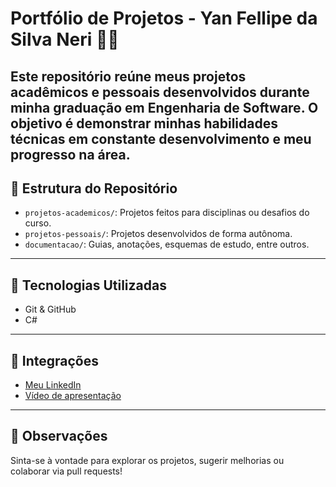# Portfólio de Projetos - Yan Fellipe da Silva Neri 👨‍💻

Este repositório reúne meus projetos acadêmicos e pessoais desenvolvidos durante minha graduação em Engenharia de Software. O objetivo é demonstrar minhas habilidades técnicas em constante desenvolvimento e meu progresso na área.
---

## 📁 Estrutura do Repositório

- `projetos-academicos/`: Projetos feitos para disciplinas ou desafios do curso.
- `projetos-pessoais/`: Projetos desenvolvidos de forma autônoma.
- `documentacao/`: Guias, anotações, esquemas de estudo, entre outros.

---

## 🔧 Tecnologias Utilizadas

- Git & GitHub
- C#

---

## 🔗 Integrações

- [Meu LinkedIn](https://www.linkedin.com/in/yan-fellipe-a5a100360/)
- [Vídeo de apresentação]()

---

## 📌 Observações

Sinta-se à vontade para explorar os projetos, sugerir melhorias ou colaborar via pull requests!
